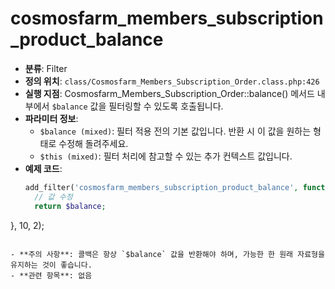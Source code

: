 # cosmosfarm_members_subscription_product_balance

- **분류**: Filter
- **정의 위치**: `class/Cosmosfarm_Members_Subscription_Order.class.php:426`
- **실행 지점**: Cosmosfarm_Members_Subscription_Order::balance() 메서드 내부에서 `$balance` 값을 필터링할 수 있도록 호출됩니다.
- **파라미터 정보**:
  - `$balance (mixed)`: 필터 적용 전의 기본 값입니다. 반환 시 이 값을 원하는 형태로 수정해 돌려주세요.
  - `$this (mixed)`: 필터 처리에 참고할 수 있는 추가 컨텍스트 값입니다.
- **예제 코드**:
  ```php
  add_filter('cosmosfarm_members_subscription_product_balance', function($balance, $this) {
    // 값 수정
    return $balance;
}, 10, 2);
  ```

- **주의 사항**: 콜백은 항상 `$balance` 값을 반환해야 하며, 가능한 한 원래 자료형을 유지하는 것이 좋습니다.
- **관련 항목**: 없음
